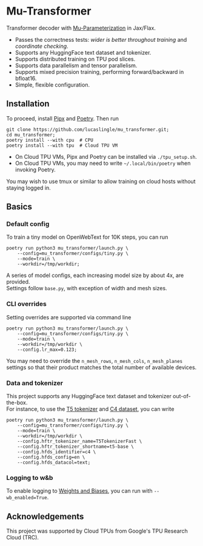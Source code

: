 # Mu-Transformer

Transformer decoder with [Mu-Parameterization](https://arxiv.org/abs/2203.03466) in Jax/Flax.

- Passes the correctness tests: *wider is better throughout training* and *coordinate checking*.
- Supports any HuggingFace text dataset and tokenizer.
- Supports distributed training on TPU pod slices. 
- Supports data parallelism and tensor parallelism.
- Supports mixed precision training, performing forward/backward in bfloat16.
- Simple, flexible configuration.

## Installation

To proceed, install [Pipx](https://github.com/pypa/pipx) and [Poetry](https://github.com/python-poetry/poetry). Then run
```
git clone https://github.com/lucaslingle/mu_transformer.git;
cd mu_transformer;
poetry install --with cpu  # CPU
poetry install --with tpu  # Cloud TPU VM
```
- On Cloud TPU VMs, Pipx and Poetry can be installed via ```./tpu_setup.sh```.
- On Cloud TPU VMs, you may need to write ```~/.local/bin/poetry``` when invoking Poetry. 

You may wish to use tmux or similar to allow training on cloud hosts without staying logged in. 

## Basics

### Default config

To train a tiny model on OpenWebText for 10K steps, you can run
```
poetry run python3 mu_transformer/launch.py \
    --config=mu_transformer/configs/tiny.py \
    --mode=train \
    --workdir=/tmp/workdir;
```
A series of model configs, each increasing model size by about 4x, are provided.   
Settings follow ```base.py```, with exception of width and mesh sizes. 

### CLI overrides

Setting overrides are supported via command line
```
poetry run python3 mu_transformer/launch.py \
    --config=mu_transformer/configs/tiny.py \
    --mode=train \
    --workdir=/tmp/workdir \
    --config.lr_max=0.123;
```
You may need to override the ```n_mesh_rows```, ```n_mesh_cols```, ```n_mesh_planes``` settings so that their product matches the total number of available devices. 

### Data and tokenizer

This project supports any HuggingFace text dataset and tokenizer out-of-the-box.  
For instance, to use the [T5 tokenizer](https://huggingface.co/docs/transformers/model_doc/t5#transformers.T5TokenizerFast) and [C4 dataset](https://huggingface.co/datasets/c4), you can write
```
poetry run python3 mu_transformer/launch.py \
    --config=mu_transformer/configs/tiny.py \
    --mode=train \
    --workdir=/tmp/workdir \
    --config.hftr_tokenizer_name=T5TokenizerFast \
    --config.hftr_tokenizer_shortname=t5-base \
    --config.hfds_identifier=c4 \
    --config.hfds_config=en \
    --config.hfds_datacol=text;
```

### Logging to w&b

To enable logging to [Weights and Biases](https://wandb.ai/), you can run with ```--wb_enabled=True```.  

## Acknowledgements

This project was supported by Cloud TPUs from Google's TPU Research Cloud (TRC).
